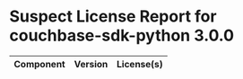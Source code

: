 
Suspect License Report for couchbase-sdk-python 3.0.0
=====================================================

|Component|Version|License(s)|
| :--- | :--- | :--- |
